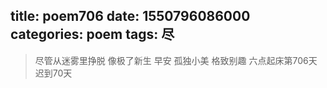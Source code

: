 title: poem706
date: 1550796086000
categories: poem
tags: 尽
---
> 尽管从迷雾里挣脱
像极了新生
早安
孤独小美
格致别趣
六点起床第706天 迟到70天